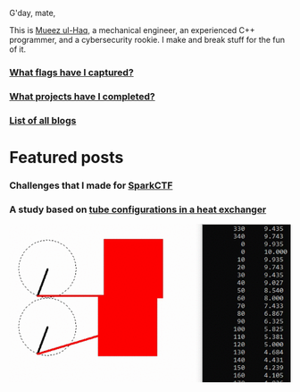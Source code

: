 G'day, mate,

This is [Mueez ul-Haq](https://minerva-007.github.io/about), a mechanical engineer, an experienced C++ programmer, and a cybersecurity rookie. I make and break stuff for the fun of it.

### [What flags have I captured?](https://minerva-007.github.io/CTFS)
### [What projects have I completed?](https://minerva-007.github.io/Projects)
### [List of all blogs](https://minerva-007.github.io/posts)

# Featured posts
### Challenges that I made for [SparkCTF](https://minerva-007.github.io/SparkCTF2022-1)
### A study based on [tube configurations in a heat exchanger](https://minerva-007.github.io/tubes-arrange-short)

![yay](/assets/images/pistoon.gif)